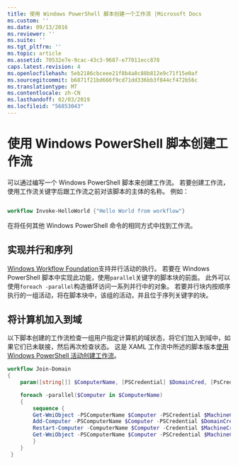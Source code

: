 ```yaml
---
title: 使用 Windows PowerShell 脚本创建一个工作流 |Microsoft Docs
ms.custom: ''
ms.date: 09/13/2016
ms.reviewer: ''
ms.suite: ''
ms.tgt_pltfrm: ''
ms.topic: article
ms.assetid: 70532e7e-9cac-43c3-9687-e77011ecc878
caps.latest.revision: 4
ms.openlocfilehash: 5eb2186cbceee21f8b4a8c88b812e9c71f15e0af
ms.sourcegitcommit: b6871f21bd666f9cd71dd336bb3f844cf472b56c
ms.translationtype: MT
ms.contentlocale: zh-CN
ms.lasthandoff: 02/03/2019
ms.locfileid: "56853043"
---
```

# <a name="creating-a-workflow-by-using-a-windows-powershell-script"></a>使用 Windows PowerShell 脚本创建工作流

可以通过编写一个 Windows PowerShell 脚本来创建工作流。 若要创建工作流，使用工作流关键字后跟工作流之前对该脚本的主体的名称。 例如：

```powershell

workflow Invoke-HelloWorld {"Hello World from workflow"}
```

在将任何其他 Windows PowerShell 命令的相同方式中找到工作流。

## <a name="implementing-parallel-and-sequence"></a>实现并行和序列

[Windows Workflow Foundation](https://msdn.microsoft.com/en-us/library/ms735967.aspx)支持并行活动的执行。 若要在 Windows PowerShell 脚本中实现此功能，使用`parallel`关键字的脚本块的前面。 此外可以使用`foreach -parallel`构造循环访问一系列并行中的对象。 若要并行块内按顺序执行的一组活动，将在脚本块中，该组的活动，并且位于序列关键字的块。

## <a name="joining-computers-to-a-domain"></a>将计算机加入到域

以下脚本创建的工作流检查一组用户指定计算机的域状态，将它们加入到域中，如果它们已未联接，然后再次检查状态。 这是 XAML 工作流中所述的脚本版本[使用 Windows PowerShell 活动创建工作流](./creating-a-workflow-with-windows-powershell-activities.md)。

```powershell
workflow Join-Domain
{
    param([string[]] $ComputerName, [PSCredential] $DomainCred, [PsCredential] $MachineCred)

    foreach -parallel($Computer in $ComputerName)
    {
        sequence {
        Get-WmiObject -PSComputerName $Computer -PSCredential $MachineCred
        Add-Computer -PSComputerName $Computer -PSCredential $DomainCred
        Restart-Computer -ComputerName $Computer -Credential $MachineCred -For PowerShell -Force -Wait -PSComputerName ""
        Get-WmiObject -PSComputerName $Computer -PSCredential $MachineCred
        }
    }
 }

```